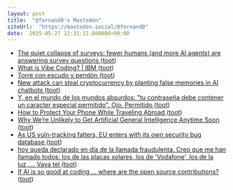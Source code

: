 ```yaml
---
layout: post
title:  "@fernand0's Mastodon"
siteUrl:  "https://mastodon.social/@fernand0"
date:  2025-05-27 12:31:12.660000+00:00
---
```

*  [The quiet collapse of surveys: fewer humans (and more AI agents) are answering survey questions ](https://laurenleek.substack.com/p/the-quiet-collapse-of-surveys-fewe) ([toot](https://mastodon.social/@fernand0/114579804825689242))
*  [What is Vibe Coding? \| IBM ](https://www.ibm.com/think/topics/vibe-codin) ([toot](https://mastodon.social/@fernand0/114579554881584159))
*  [Torre con escudo y pendón ](https://www.flickr.com/photos/fernand0/54527095746) ([toot](https://mastodon.social/@fernand0/114579554561981897))
*  [New attack can steal cryptocurrency by planting false memories in AI chatbots ](https://arstechnica.com/security/2025/05/ai-agents-that-autonomously-trade-cryptocurrency-arent-ready-for-prime-time) ([toot](https://mastodon.social/@fernand0/114579413823634706))
*  [Y, en el mundo de los mundos absurdos: &quot;tu contraseña debe contener un caracter especial permitido&quot;. Ojo. Permitido ](https://mastodon.social/@fernand0/114579403636159245) ([toot](https://mastodon.social/@fernand0/114579403636159245))
*  [How to Protect Your Phone While Traveling Abroad ](https://www.nytimes.com/2025/04/30/technology/personaltech/travel-burner-phone-cbp.htm) ([toot](https://mastodon.social/@fernand0/114579136855968568))
*  [Why We’re Unlikely to Get Artificial General Intelligence Anytime Soon ](https://www.nytimes.com/2025/05/16/technology/what-is-agi.html?smid=nytcore-ios-shar) ([toot](https://mastodon.social/@fernand0/114578923164677945))
*  [As US vuln-tracking falters, EU enters with its own security bug database ](https://www.theregister.com/2025/05/13/eu_security_bug_database) ([toot](https://mastodon.social/@fernand0/114577128282759843))
*  [hoy queda declarado en día de la llamada fraudulenta. Creo que me han llamado todos: los de las placas solares, los de &#39;Vodafone&#39;, los de la luz,.... Vaya tel ](https://mastodon.social/@fernand0/114575801153247781) ([toot](https://mastodon.social/@fernand0/114575801153247781))
*  [If AI is so good at coding … where are the open source contributions? ](https://pivot-to-ai.com/2025/05/13/if-ai-is-so-good-at-coding-where-are-the-open-source-contributions) ([toot](https://mastodon.social/@fernand0/114575328391969014))
